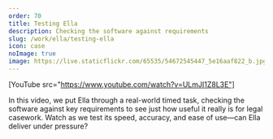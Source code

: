 ```yaml
---
order: 70
title: Testing Ella
description: Checking the software against requirements
slug: /work/ella/testing-ella
icon: case
noImage: true
image: https://live.staticflickr.com/65535/54672545447_5e16aaf822_b.jpg
---
```


[YouTube src="https://www.youtube.com/watch?v=ULmJI1Z8L3E"]

In this video, we put Ella through a real-world timed task, checking the software against key requirements to see just how useful it really is for legal casework. Watch as we test its speed, accuracy, and ease of use—can Ella deliver under pressure?
